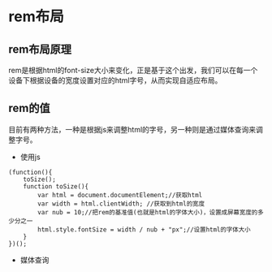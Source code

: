 #   rem布局

##  rem布局原理

rem是根据html的font-size大小来变化，正是基于这个出发，我们可以在每一个设备下根据设备的宽度设置对应的html字号，从而实现自适应布局。

##  rem的值

目前有两种方法，一种是根据js来调整html的字号，另一种则是通过媒体查询来调整字号。

*   使用js

```
(function(){
	toSize();
	function toSize(){
		var html = document.documentElement;//获取html
		var width = html.clientWidth; //获取到html的宽度
		var nub = 10;//把rem的基准值(也就是html的字体大小)，设置成屏幕宽度的多少分之一
		html.style.fontSize = width / nub + "px";//设置html的字体大小 
	}
})();
```

*   媒体查询

```

```

